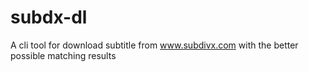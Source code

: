 # subdx-dl
 A cli tool for download subtitle from www.subdivx.com with the better possible matching results
